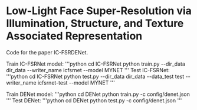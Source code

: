 # Low-Light Face Super-Resolution via Illumination, Structure, and Texture Associated Representation

Code for the paper IC-FSRDENet.

Train IC-FSRNet model:
'''python
cd IC-FSRNet
python train.py --dir_data dir_data --writer_name icfsrnet --model MYNET 
'''
Test IC-FSRNet:
'''python
cd IC-FSRNet
python test.py --dir_data dir_data --data_test test --writer_name icfsrnet-test --model MYNET 
'''

Train DENet model:
'''python
cd DENet
python train.py  -c config/denet.json
'''
Test DENet:
'''python
cd DENet
python test.py -c config/denet.json
'''

